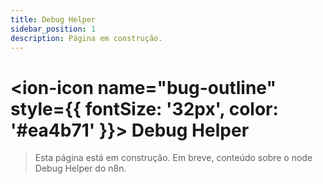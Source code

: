 ```yaml
---
title: Debug Helper
sidebar_position: 1
description: Página em construção.
---
```


# <ion-icon name="bug-outline" style={{ fontSize: '32px', color: '#ea4b71' }}></ion-icon> Debug Helper

> Esta página está em construção. Em breve, conteúdo sobre o node Debug Helper do n8n. 